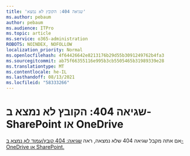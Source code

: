 ```yaml
---
title: 'שגיאה 404: הקובץ לא נמצא'
ms.author: pebaum
author: pebaum
ms.audience: ITPro
ms.topic: article
ms.service: o365-administration
ROBOTS: NOINDEX, NOFOLLOW
localization_priority: Normal
ms.openlocfilehash: 4f64426642e8213176b29d55b3091249762b4fa3
ms.sourcegitcommit: ab75f66355116e995b3cb5505465b31989339e28
ms.translationtype: MT
ms.contentlocale: he-IL
ms.lasthandoff: 08/13/2021
ms.locfileid: "58333266"
---
```

# <a name="error-404-file-not-found-in-sharepoint-or-onedrive"></a>שגיאה 404: הקובץ לא נמצא ב- SharePoint או OneDrive

אם אתה מקבל שגיאה 404 שלא נמצאה, ראה [שגיאה: 404 קובץ/עמוד לא נמצא ב- OneDrive או SharePoint.](https://docs.microsoft.com/sharepoint/troubleshoot/administration/error-404-onedrive-sharepoint)